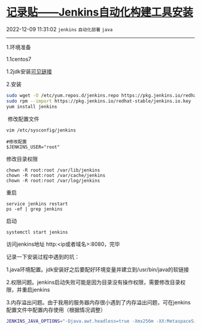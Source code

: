 # [记录贴——Jenkins自动化构建工具安装](https://blog.csdn.net/woaidouya123/article/details/108988477)
2022-12-09 11:31:02 `jenkins` `自动化部署` `java`

---
<p>1.环境准备</p> 
<p>1.1centos7</p> 
<p>1.2jdk安装<a href="https://www.cnblogs.com/stulzq/p/9286878.html">可见链接</a></p> 
<p>2.安装</p> 

```bash
sudo wget -O /etc/yum.repos.d/jenkins.repo https://pkg.jenkins.io/redhat-stable/jenkins.repo
sudo rpm --import https://pkg.jenkins.io/redhat-stable/jenkins.io.key
yum install jenkins
``` 
<p>&nbsp;修改配置文件</p> 

```
vim /etc/sysconfig/jenkins
``` 

```
#修改配置
$JENKINS_USER="root"
``` 
<p>修改目录权限</p> 

```
chown -R root:root /var/lib/jenkins
chown -R root:root /var/cache/jenkins
chown -R root:root /var/log/jenkins
``` 
<p>重启</p> 

```
service jenkins restart
ps -ef | grep jenkins
``` 
<p>启动</p> 

```
systemctl start jenkins
``` 
<p>访问jenkins地址 http:&lt;ip或者域名&gt;:8080，完毕</p> 
<p>记录一下安装过程中遇到的坑：</p> 
<p>1.java环境配置。jdk安装好之后要配好环境变量并建立到/usr/bin/java的软链接</p> 
<p>2.权限问题。jenkins启动失败可能是因为目录没有操作权限，需要修改目录权限，并重启jenkins</p> 
<p>3.内存溢出问题。由于我用的服务器内存很小遇到了内存溢出问题，可在jenkins配置文件中配置内存使用（根据情况调整）</p> 

```bash
JENKINS_JAVA_OPTIONS="-Djava.awt.headless=true -Xmx256m -XX:MetaspaceSize=128m -XX:MaxMetaspaceSize=256m -Xss2m"
``` 
<p>&nbsp;</p>
